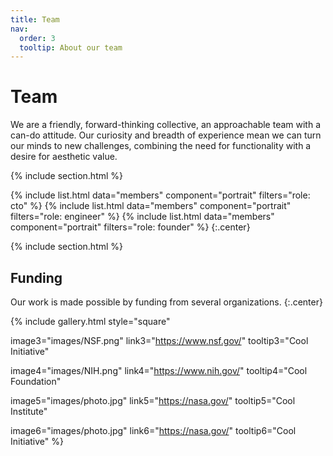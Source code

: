 ```yaml
---
title: Team
nav:
  order: 3
  tooltip: About our team
---
```


# <i class="fas fa-users"></i>Team

We are a friendly, forward-thinking collective, an approachable team with a can-do attitude. Our curiosity and breadth of experience mean we can turn our minds to new challenges, combining the need for functionality with a desire for aesthetic value.


{% include section.html %}

{%
  include list.html
  data="members"
  component="portrait"
  filters="role: cto"
%}
{%
  include list.html
  data="members"
  component="portrait"
  filters="role: engineer"
%}
{%
  include list.html
  data="members"
  component="portrait"
  filters="role: founder"
%}
{:.center}

{% include section.html %}

## Funding

Our work is made possible by funding from several organizations.
{:.center}

{%
  include gallery.html
  style="square"


  image3="images/NSF.png"
  link3="https://www.nsf.gov/"
  tooltip3="Cool Initiative"

  image4="images/NIH.png"
  link4="https://www.nih.gov/"
  tooltip4="Cool Foundation"

  image5="images/photo.jpg"
  link5="https://nasa.gov/"
  tooltip5="Cool Institute"

 image6="images/photo.jpg"
 link6="https://nasa.gov/"
 tooltip6="Cool Initiative"
%}

